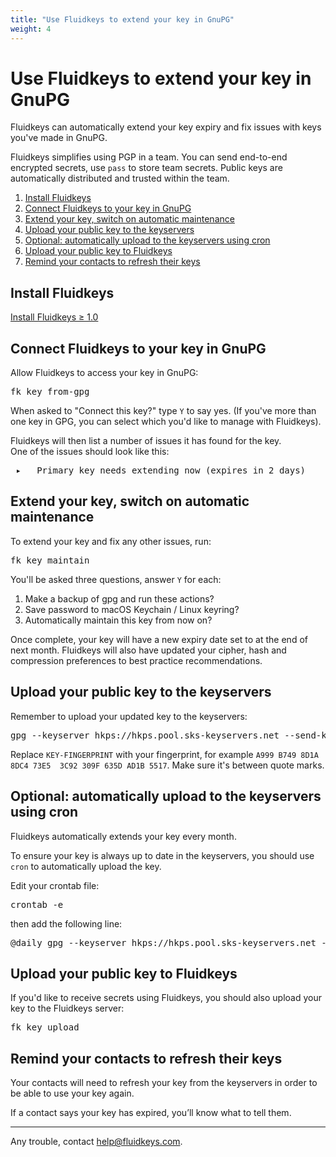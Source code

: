 ```yaml
---
title: "Use Fluidkeys to extend your key in GnuPG"
weight: 4
---
```


# Use Fluidkeys to extend your key in GnuPG

Fluidkeys can automatically extend your key expiry and fix issues with keys you've made in GnuPG.

<div class="callout callout--info"><p>Fluidkeys simplifies using PGP in a team. You can send end-to-end encrypted secrets, use <code>pass</code> to store team secrets. Public keys are automatically distributed and trusted within the team.</p></div>

1. [Install Fluidkeys](#install-fluidkeys)
1. [Connect Fluidkeys to your key in GnuPG](#connect-key)
1. [Extend your key, switch on automatic maintenance](#extend-key)
1. [Upload your public key to the keyservers](#upload-to-keyservers)
1. [Optional: automatically upload to the keyservers using cron](#upload-from-cron)
1. [Upload your public key to Fluidkeys](#upload-to-fluidkeys)
1. [Remind your contacts to refresh their keys](#remind-contacts)

<h2 class="numbered" id="prerequisites">Install Fluidkeys</h2>

[Install Fluidkeys &ge; 1.0](https://download.fluidkeys.com)

<h2 class="numbered" id="connect-key">Connect Fluidkeys to your key in GnuPG</h2>

Allow Fluidkeys to access your key in GnuPG:

<pre class="terminal">
<span class="command">fk key from-gpg</span>
</pre>

When asked to "Connect this key?" type `Y` to say yes. (If you've more than one key in GPG, you
can select which you'd like to manage with Fluidkeys).

Fluidkeys will then list a number of issues it has found for the key.<br />One of the issues should look
like this:

<pre class="terminal">
 <span class="notice">▸</span>   <span class="error">Primary key needs extending now (expires in 2 days)</span>
</pre>

<h2 class="numbered" id="connect-key">Extend your key, switch on automatic maintenance</h2>

To extend your key and fix any other issues, run:

<pre class="terminal">
<span class="command">fk key maintain</span>
</pre>

You'll be asked three questions, answer `Y` for each:

1. Make a backup of gpg and run these actions?
2. Save password to macOS Keychain / Linux keyring?
3. Automatically maintain this key from now on?

Once complete, your key will have a new expiry date set to at the end of next month.
Fluidkeys will also have updated your cipher, hash and compression preferences to best practice recommendations.

<h2 class="numbered" id="upload-to-keyservers">Upload your public key to the keyservers</h2>

Remember to upload your updated key to the keyservers:

<pre class="terminal">
<span class="command">gpg --keyserver hkps://hkps.pool.sks-keyservers.net --send-keys 'KEY-FINGERPRINT'
</pre>

<div class="callout callout--info"><p>Replace <code>KEY-FINGERPRINT</code> with your fingerprint, for example <code>A999 B749 8D1A 8DC4 73E5  3C92 309F 635D AD1B 5517</code>. Make sure it's between quote marks.</p></div>

<h2 class="numbered" id="upload-from-cron">Optional: automatically upload to the keyservers using cron</h2>

Fluidkeys automatically extends your key every month.

To ensure your key is always up to date in the keyservers, you should use `cron` to automatically
upload the key.

Edit your crontab file:

<pre class="terminal">
<span class="command">crontab -e
</pre>

then add the following line:

<pre>
@daily gpg --keyserver hkps://hkps.pool.sks-keyservers.net --send-keys 'KEY-FINGERPRINT'
</pre>

<h2 class="numbered" id="upload-to-fluidkeys">Upload your public key to Fluidkeys</h2>

If you'd like to receive secrets using Fluidkeys, you should also upload your key to the Fluidkeys server:

<pre class="terminal">
<span class="command">fk key upload</span>
</pre>

<h2 class="numbered" id="remind-contacts">Remind your contacts to refresh their keys</h2>

Your contacts will need to refresh your key from the keyservers in order to be able to use your key again.

If a contact says your key has expired, you’ll know what to tell them.

---

Any trouble, contact [help@fluidkeys.com](mailto:help@fluidkeys.com).
